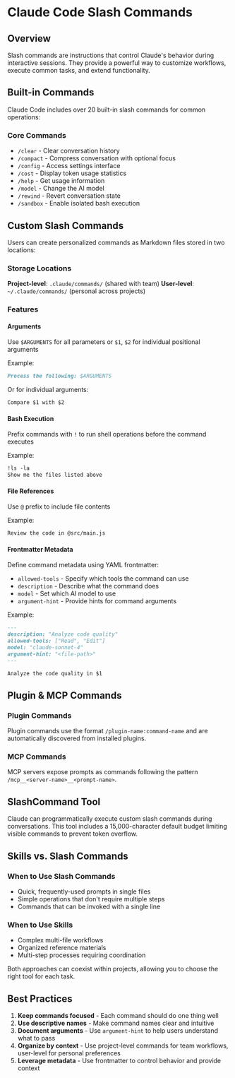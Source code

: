 # Claude Code Slash Commands

## Overview

Slash commands are instructions that control Claude's behavior during interactive sessions. They provide a powerful way to customize workflows, execute common tasks, and extend functionality.

## Built-in Commands

Claude Code includes over 20 built-in slash commands for common operations:

### Core Commands

- `/clear` - Clear conversation history
- `/compact` - Compress conversation with optional focus
- `/config` - Access settings interface
- `/cost` - Display token usage statistics
- `/help` - Get usage information
- `/model` - Change the AI model
- `/rewind` - Revert conversation state
- `/sandbox` - Enable isolated bash execution

## Custom Slash Commands

Users can create personalized commands as Markdown files stored in two locations:

### Storage Locations

**Project-level**: `.claude/commands/` (shared with team)
**User-level**: `~/.claude/commands/` (personal across projects)

### Features

#### Arguments

Use `$ARGUMENTS` for all parameters or `$1`, `$2` for individual positional arguments

Example:
```markdown
Process the following: $ARGUMENTS
```

Or for individual arguments:
```markdown
Compare $1 with $2
```

#### Bash Execution

Prefix commands with `!` to run shell operations before the command executes

Example:
```markdown
!ls -la
Show me the files listed above
```

#### File References

Use `@` prefix to include file contents

Example:
```markdown
Review the code in @src/main.js
```

#### Frontmatter Metadata

Define command metadata using YAML frontmatter:

- `allowed-tools` - Specify which tools the command can use
- `description` - Describe what the command does
- `model` - Set which AI model to use
- `argument-hint` - Provide hints for command arguments

Example:
```markdown
---
description: "Analyze code quality"
allowed-tools: ["Read", "Edit"]
model: "claude-sonnet-4"
argument-hint: "<file-path>"
---

Analyze the code quality in $1
```

## Plugin & MCP Commands

### Plugin Commands

Plugin commands use the format `/plugin-name:command-name` and are automatically discovered from installed plugins.

### MCP Commands

MCP servers expose prompts as commands following the pattern `/mcp__<server-name>__<prompt-name>`.

## SlashCommand Tool

Claude can programmatically execute custom slash commands during conversations. This tool includes a 15,000-character default budget limiting visible commands to prevent token overflow.

## Skills vs. Slash Commands

### When to Use Slash Commands

- Quick, frequently-used prompts in single files
- Simple operations that don't require multiple steps
- Commands that can be invoked with a single line

### When to Use Skills

- Complex multi-file workflows
- Organized reference materials
- Multi-step processes requiring coordination

Both approaches can coexist within projects, allowing you to choose the right tool for each task.

## Best Practices

1. **Keep commands focused** - Each command should do one thing well
2. **Use descriptive names** - Make command names clear and intuitive
3. **Document arguments** - Use `argument-hint` to help users understand what to pass
4. **Organize by context** - Use project-level commands for team workflows, user-level for personal preferences
5. **Leverage metadata** - Use frontmatter to control behavior and provide context
